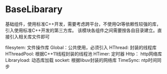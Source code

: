 # BaseLibarary
基础组件，使用标准C++开发，需要考虑跨平台，不使用Qt等依赖性较强的库，引入使用标准C++开发的第三方库。
该模块各组件之间需要按各自目录建立。直接引入相关库文件即可

filesytem: 文件操作库
Global：公共使用，必须引入
HThread: 封装的线程库
HThreadPool: 根据C++11线程封装的线程池
HTimer: 定时器
Http： http网络库
Libraryload: 动态库加载
socket: 根据libuv封装的网络库
TimeSync: ntp时间同步